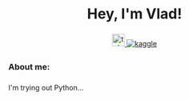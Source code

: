 <h1 align="center">Hey, I'm Vlad!</h1>

<!--
**vldjrv/vldjrv** is a ✨ _special_ ✨ repository because its `README.md` (this file) appears on your GitHub profile.-->

###

<div align="center">
  <a href="https://t.me/vladjrv" target="_blank">
    <img src="https://img.shields.io/static/v1?message=Telegram&logo=telegram&label=&color=2CA5E0&logoColor=white&labelColor=&style=for-the-badge" height="25" alt="telegram logo"  />
  </a>
  <a href="https://www.kaggle.com/vldjrv" target="_blank">
<img src=https://img.shields.io/badge/kaggle-%2344BAE8.svg?&style=for-the-badge&logo=kaggle&logoColor=white alt=kaggle style="margin-bottom: 5px;" />
</a>
</div>

<h3 align="left">About me:</h3>

###

<p align="left">I'm trying out Python...</p>

